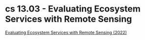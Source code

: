 
# cs 13.03 - Evaluating Ecosystem Services with Remote Sensing

[Evaluating Ecosystem Services with Remote Sensing (2022)](https://appliedsciences.nasa.gov/join-mission/training/english/arset-evaluating-ecosystem-services-remote-sensing)